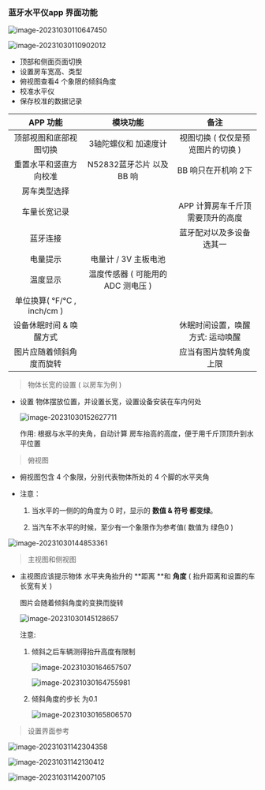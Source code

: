 ### 蓝牙水平仪app 界面功能



![image-20231030110647450](https://dearliao.oss-cn-shenzhen.aliyuncs.com/Note/picture/202311021556172.png)

![image-20231030110902012](https://dearliao.oss-cn-shenzhen.aliyuncs.com/Note/picture/202311021556173.png)

- 顶部和侧面页面切换
- 设置房车宽高、类型
- 俯视图查看4 个象限的倾斜角度
- 校准水平仪
- 保存校准的数据记录

|         APP 功能          |             模块功能              |               备注                |
| :-----------------------: | :-------------------------------: | :-------------------------------: |
|  顶部视图和底部视图切换   |       3轴陀螺仪和 加速度计        | 视图切换 ( 仅仅是预览图片的切换 ) |
|  重置水平和竖直方向校准   |     N52832蓝牙芯片 以及 BB 响     |        BB 响只在开机响 2下        |
|       房车类型选择        |                                   |                                   |
|       车量长宽记录        |                                   | APP 计算房车千斤顶需要顶升的高度  |
|         蓝牙连接          |                                   |     蓝牙配对以及多设备选其一      |
|         电量提示          |       电量计 / 3V 主板电池        |                                   |
|         温度显示          | 温度传感器 ( 可能用的ADC 测电压 ) |                                   |
| 单位换算( ℉/℃ , inch/cm ) |                                   |                                   |
|  设备休眠时间 & 唤醒方式  |                                   | 休眠时间设置，唤醒方式: 运动唤醒  |
| 图片应随着倾斜角度而旋转  |                                   |      应当有图片旋转角度上限       |



> 物体长宽的设置 ( 以房车为例 )

- 设置 物体摆放位置，并设置长宽，设置设备安装在车内何处

  ![image-20231030152627711](https://dearliao.oss-cn-shenzhen.aliyuncs.com/Note/picture/202311021556174.png)

  作用: 根据与水平的夹角，自动计算 房车抬高的高度，便于用千斤顶顶升到水平位置

  

> 俯视图

- 俯视图包含 4 个象限，分别代表物体所处的 4 个脚的水平夹角

- 注意：

  1. 当水平的一侧的的角度为 0 时，显示的 **数值 & 符号 都变绿**。

  2. 当汽车不水平的时候，至少有一个象限作为参考值( 数值为 绿色0  )

![image-20231030144853361](https://dearliao.oss-cn-shenzhen.aliyuncs.com/Note/picture/202311021556175.png)



> 主视图和侧视图

- 主视图应该提示物体 水平夹角抬升的 **距离 **和 **角度** ( 抬升距离和设置的车长宽有关 )

  图片会随着倾斜角度的变换而旋转

  ![image-20231030145128657](https://dearliao.oss-cn-shenzhen.aliyuncs.com/Note/picture/202311021556176.png)

  注意: 

  1. 倾斜之后车辆测得抬升高度有限制

     ![image-20231030164657507](https://dearliao.oss-cn-shenzhen.aliyuncs.com/Note/picture/202311021556177.png)

     ![image-20231030164755981](https://dearliao.oss-cn-shenzhen.aliyuncs.com/Note/picture/202311021556178.png)

  2. 倾斜角度的步长 为0.1 

     ![image-20231030165806570](https://dearliao.oss-cn-shenzhen.aliyuncs.com/Note/picture/202311021556179.png)

     

> 设置界面参考

![image-20231031142304358](https://dearliao.oss-cn-shenzhen.aliyuncs.com/Note/picture/202311021556180.png)

![image-20231031142130412](https://dearliao.oss-cn-shenzhen.aliyuncs.com/Note/picture/202311021556181.png)

![image-20231031142007105](https://dearliao.oss-cn-shenzhen.aliyuncs.com/Note/picture/202311021556182.png)















